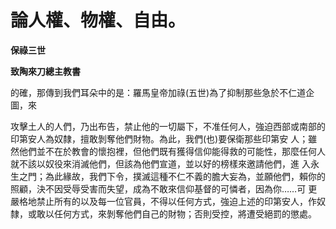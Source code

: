 # 論人權、物權、自由。


**保祿三世**

**致陶來刀總主教書**





的確，那傳到我們耳朵中的是：羅馬皇帝加祿(五世)為了抑制那些急於不仁道企圖，來

攻擊土人的人們，乃出布告，禁止他的一切屬下，不准任何人，強迫西部或南部的印第安人為奴隸，擅敢剝奪他們財物。為此，我們(也)要保衛那些印第安
人；雖然他們並不在於教會的懷抱裡，但他們既有獲得信仰能得救的可能性，那麼任何人就不該以奴役來消滅他們，但該為他們宣道，並以好的榜樣來邀請他們，進
入永生之門；為此緣故，我們下令，撲滅這種不仁不義的膽大妄為，並願他們，賴你的照顧，決不因受辱受害而失望，成為不敢來信仰基督的可憐者，因為你……可
更嚴格地禁止所有的以及每一位官員，不得以任何方式，強迫上述的印第安人，作奴隸，或敢以任何方式，來剝奪他們自己的財物；否則受控，將遭受絕罰的懲處。

